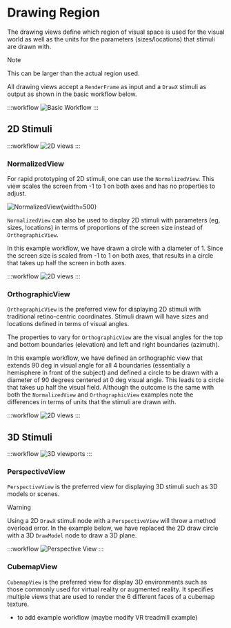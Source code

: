 # Drawing Region

The drawing views define which region of visual space is used for the visual world as well as the units for the parameters (sizes/locations) that stimuli are drawn with. 

> [!NOTE] 
> This can be larger than the actual region used.

All drawing views accept a `RenderFrame` as input and a `DrawX` stimuli as output as shown in the basic workflow below.

:::workflow
![Basic Workflow](../workflows/overview-draw-circle.bonsai)
:::

## 2D Stimuli

:::workflow
![2D views](../workflows/drawing-region-2d-views.bonsai)
:::

### NormalizedView
For rapid prototyping of 2D stimuli, one can use the `NormalizedView`. This view scales the screen from -1 to 1 on both axes and has no properties to adjust.

![NormalizedView](~/images/DisplayLogic/NormalizedViewport.png){width=500} 

`NormalizedView` can also be used to display 2D stimuli with parameters (eg, sizes, locations) in terms of proportions of the screen size instead of `OrthographicView`.

In this example workflow, we have drawn a circle with a diameter of 1. Since the screen size is scaled from -1 to 1 on both axes, that results in a circle that takes up half the screen in both axes.

:::workflow
![2D views](../workflows/drawing-region-normalized-view.bonsai)
:::


### OrthographicView
`OrthographicView` is the preferred view for displaying 2D stimuli with traditional retino-centric coordinates. Stimuli drawn will have sizes and locations defined in terms of visual angles.

The properties to vary for `OrthographicView` are the visual angles for the top and bottom boundaries (elevation) and left and right boundaries (azimuth).

In this example workflow, we have defined an orthographic view that extends 90 deg in visual angle for all 4 boundaries (essentially a hemisphere in front of the subject) and defined a circle to be drawn with a diameter of 90 degrees centered at 0 deg visual angle. This leads to a circle that takes up half the visual field. Although the outcome is the same with both the `NormalizedView` and `OrthographicView` examples note the differences in terms of units that the stimuli are drawn with.


:::workflow
![2D views](../workflows/drawing-region-orthographic-view.bonsai)
:::


## 3D Stimuli

:::workflow
![3D viewports](../workflows/drawing-region-3d-views.bonsai)
:::

### PerspectiveView

`PerspectiveView` is the preferred view for displaying 3D stimuli such as 3D models or scenes.

> [!Warning] 
> Using a 2D `DrawX` stimuli node with a `PerspectiveView` will throw a method overload error. In the example below, we have replaced the 2D draw circle with a 3D `DrawModel` node to draw a 3D plane.

:::workflow
![Perspective View](../workflows/drawing-region-perspective-view.bonsai)
:::


### CubemapView
`CubemapView` is the preferred view for display 3D environments such as those commonly used for virtual reality or augmented reality.
It specifies multiple views that are used to render the 6 different faces of a cubemap texture.

- to add example workflow (maybe modify VR treadmill example)